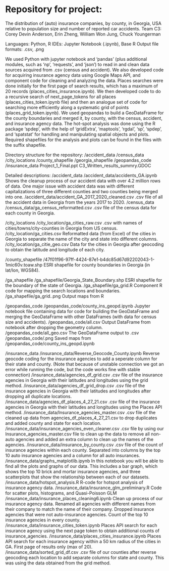 # Repository for project:
The distribution of (auto) insurance companies, by county, in Georgia, USA relative to population size and number of reported car accidents.
Team C3:
Corey Devin Anderson, Erin Zheng, William Won Jung, Chuck Youngerman

Languages: Python, R
IDEs: Jupyter Notebook (.ipynb), Base R
Output file formats: .csv, .png

We used Python with jupyter notebook and ‘pandas’ (plus additional modules, such as ‘np’, ‘requests’, and ‘json’) to read in and clean data sources acquired from .csv (census and accident). We also developed code for acquiring insurance agency data using Google Maps API, and component code for cleaning and analyzing the data. Places searches were done initially for the first page of search results, which has a maximum of 20 records (places_cities_insurance.ipynb). We then developed code to do a recursive search of next_page_tokens for all places (places_cities_token.ipynb file) and then an analogue set of code for searching more efficiently along a systematic grid of points (places_grid_token.ipynb).
We used geopandas to build a GeoDataFrame for the county boundaries and merged it, by county, with the census, accident, and insurance agency data. The hot-spot analysis was done using the R package ‘spdep’, with the help of ‘gridExtra’, ‘maptools’, ‘rgdal’, ‘sp’, ‘spdep’,  and ‘spatstat’ for handling and manipulating spatial objects and plots. Required shapefiles for the analysis and plots can be found in the files with the suffix shapefile.


Directory structure for the repository:
/accident_data
/census_data
/city_locations
/county_shapefile
/georgia_shapefile
/geopandas_code
/insurance_data
Project_1_Final.ppt
C3_Written_results_summry.GDOC

Detailed descriptions:
/accident_data
  /accident_data/accidents_GA.ipynb
    Shows the cleanup process of our accident data with over 4.2 million rows of data. 
    One major issue with accident data was with different capitalizations of three different counties and two counties being merged into one.
  /accident_data/accident_GA_2017_2020_cleaned.csv
    .csv file of all the accident data in Georgia from the years 2017 to 2020.
/census_data
  /census_data/ga_census_reformatted.csv
    .csv file of the census data for each county in Georgia. 

/city_locations
  /city_location/ga_cities_raw.csv
    .csv with names of cities/towns/city-counties in Georgia from US census.
  /city_location/ga_cities.csv
    Reformatted data (from Excel) of the cities in Georgia to separate the name of the city and state into different columns.
  /city_location/ga_citie_geo.csv
    Data for the cities in Georgia after geocoding to obtain the latitude and longitude of each city.

/county_shapefile
	/47f01f96-97ff-4424-87e1-b4dc85d67d92202043-1-1mic60v.toaw.shp
    ESRI shapefile for county boundaries in Georgia (in lat/lon, WGS84).

/ga_shapefile
  /ga_shapefile/Georgia_State_Boundary.shp
    ESRI shapefile for the boundary of the state of Georgia.
	/ga_shapefile/ga_grid.R
    Component R code for mapping the search locations and boundaries.
  /ga_shapefile/ga_grid.<name>.png
    Output maps from R

/geopandas_code
  /geopandas_code/county_ins_geopd.ipynb
    Jupyter notebook file containing data for code for building the GeoDataFrame and merging the GeoDataFrame with other DataFrames (with data for census size and accidents).
  /geopandas_code/all.csv
		Output DataFrame from notebook after dropping the geometry column.
	/geopandas_code/all_geo.csv
		The GeoDataFrame output to .csv
  /geopandas_code/<name>.png
    Saved maps from /geopandas_code/county_ins_geopd.ipynb 

/insurance_data
  /insurance_data/Reverse_Geocode_County.ipynb
    Reverse geocode coding for the insurance agencies to add a seperate column for their state and county. 
    (Note that because of unstable connection we got an error while running the code, but the code works fine with stable connection)
	/insurance_data/agencies_df_grid.csv
    .csv file of the insurance agencies in Georgia with their latitudes and longitudes using the grid method.
	/insurance_data/agencies_df_grid_drop.csv
    .csv file of the insurance agencies in Georgia with their latitudes and longitudes after dropping all duplicate locations. 
	/insurance_data/agencies_df_places_4_27_21.csv
    .csv file of the insurance agencies in Georgia with their latitudes and longitudes using the Places API method.
  /insurance_data/Insurance_agencies_master.csv
    .csv file of the cleaned up data from agencies_df_places_4_27_21.csv to drop duplicates and added county and state for each location.
  /insurance_data/insurance_agencies_even_cleaner.csv
    .csv file by using our Insurance_agencies_master.csv file to clean up the data to remove all non-auto agencies and added an extra column to clean up the names of the         agencies.
  /insurance_data/insurance_by_county.csv
    .csv file of the count of insurance agencies within each county. Separated into columns by the top 10 auto insurance agencies and a column for all auto insurances.
  /insurance_data/graphs_matplotlib.ipynb
    In this notebook you will be able to find all the plots and graphs of our data. This includes a bar graph, which shows the top 10 brick and mortar insurance agencies, and three scatterplots that show the relationship between each of our datasets.
  /insurance_data/hotspot_analysis.R
	  R-code for hotspot analysis of insurance agency data.
  /insurance_data/insurance_glm_preliminary.R
	  Code for scatter plots, histograms, and Quasi-Poisson GLM
  /insurance_data/insurance_places_cleaning6.ipynb
    Clean up process of our insurance agency data. 
    Renamed all agencies with different names from their company to match the name of their company.
    Dropped insurance agencies that were not auto-insurance agencies.
    Count of the top 10 insurance agencies in every county.
  /insurance_data/insurance_cities_token.ipynb
    Places API search for each insurance agency using the next page token to obtain additional counts of insurance_agencies.
  /insurance_data/places_cities_insurance.ipynb
    Places API search for each insurance agency within a 50 km radius of the cities in GA. First page of results only (max of 20). 
  /insurance_data/sorted_grid_df.csv
    .csv file of our counties after reverse geocoding each location to add separate columns for state and county. This was using the data obtained from the grid method. 

